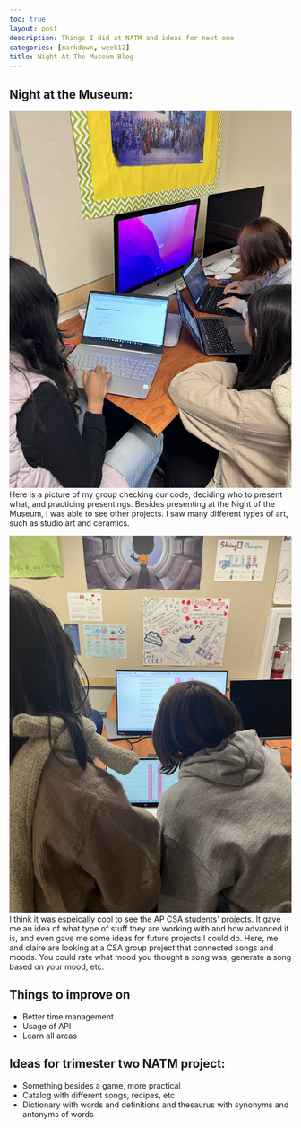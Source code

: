 ```yaml
---
toc: true
layout: post
description: Things I did at NATM and ideas for next one
categories: [markdown, week12]
title: Night At The Museum Blog
---
```

## Night at the Museum:
![This is an image](https://github.com/aliyatang/Aliya/blob/master/images/2022-11-06-workingpic1.jpeg?raw=true)
Here is a picture of my group checking our code, deciding who to present what, and practicing presentings.
Besides presenting at the Night of the Museum, I was able to see other projects. I saw many different types of art, such as studio art and ceramics.

![This is an image](https://github.com/aliyatang/Aliya/blob/master/images/2022-11-06-CSApic.jpeg?raw=true)
I think it was espeically cool to see the AP CSA students' projects. It gave me an idea of what type of stuff they are working with and how advanced it is, and even gave me some ideas for future projects I could do. Here, me and claire are looking at a CSA group project that connected songs and moods. You could rate what mood you thought a song was, generate a song based on your mood, etc.

## Things to improve on
- Better time management
- Usage of API
- Learn all areas

## Ideas for trimester two NATM project:
- Something besides a game, more practical
- Catalog with different songs, recipes, etc
- Dictionary with words and definitions and thesaurus with synonyms and antonyms of words
